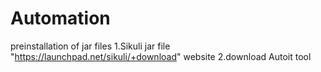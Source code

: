 # Automation
preinstallation of jar files
1.Sikuli jar file "https://launchpad.net/sikuli/+download" website
2.download Autoit tool 

